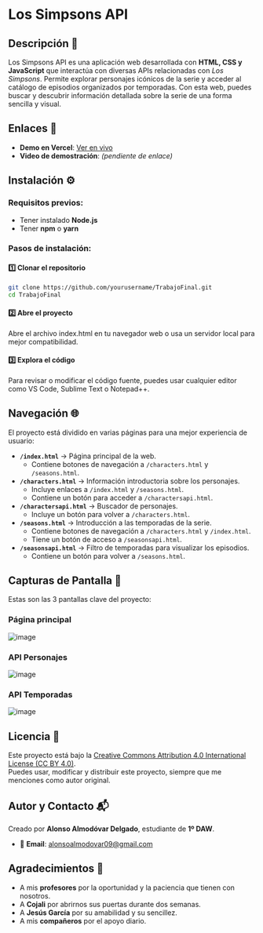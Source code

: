 # Los Simpsons API

## Descripción 📝
Los Simpsons API es una aplicación web desarrollada con **HTML, CSS y JavaScript** que interactúa con diversas APIs relacionadas con *Los Simpsons*. Permite explorar personajes icónicos de la serie y acceder al catálogo de episodios organizados por temporadas. Con esta web, puedes buscar y descubrir información detallada sobre la serie de una forma sencilla y visual.

## Enlaces 🔗
- **Demo en Vercel**: [Ver en vivo](https://trabajo-final-ivory-psi.vercel.app/)
- **Video de demostración**: *(pendiente de enlace)*

## Instalación ⚙️
### Requisitos previos:
- Tener instalado **Node.js**
- Tener **npm** o **yarn**

### Pasos de instalación:
#### 1️⃣ Clonar el repositorio
```sh
git clone https://github.com/yourusername/TrabajoFinal.git
cd TrabajoFinal
```
#### 2️⃣ Abre el proyecto 
Abre el archivo index.html en tu navegador web o usa un servidor local para mejor compatibilidad.

#### 3️⃣ Explora el código
Para revisar o modificar el código fuente, puedes usar cualquier editor como VS Code, Sublime Text o Notepad++.

## Navegación 🌐
El proyecto está dividido en varias páginas para una mejor experiencia de usuario:

- **`/index.html`** → Página principal de la web.
  - Contiene botones de navegación a `/characters.html` y `/seasons.html`.
- **`/characters.html`** → Información introductoria sobre los personajes.
  - Incluye enlaces a `/index.html` y `/seasons.html`.
  - Contiene un botón para acceder a `/charactersapi.html`.
- **`/charactersapi.html`** → Buscador de personajes.
  - Incluye un botón para volver a `/characters.html`.
- **`/seasons.html`** → Introducción a las temporadas de la serie.
  - Contiene botones de navegación a `/characters.html` y `/index.html`.
  - Tiene un botón de acceso a `/seasonsapi.html`.
- **`/seasonsapi.html`** → Filtro de temporadas para visualizar los episodios.
  - Contiene un botón para volver a `/seasons.html`.

## Capturas de Pantalla 📸
Estas son las 3 pantallas clave del proyecto:
### Página principal
![image](https://github.com/user-attachments/assets/2186a55d-ff6f-45e5-abe0-2a9368fc77b2)
### API Personajes
![image](https://github.com/user-attachments/assets/bcd337ca-946c-45ed-9c5d-da18f22b4fa4)
### API Temporadas
![image](https://github.com/user-attachments/assets/0d59ca93-bdd1-44ec-8b6a-4b5351f5315b)

## Licencia 📜
Este proyecto está bajo la [Creative Commons Attribution 4.0 International License (CC BY 4.0)](https://creativecommons.org/licenses/by/4.0/).  
Puedes usar, modificar y distribuir este proyecto, siempre que me menciones como autor original.

## Autor y Contacto 📬
Creado por **Alonso Almodóvar Delgado**, estudiante de **1º DAW**.
- 📩 **Email**: [alonsoalmodovar09@gmail.com](mailto:alonsoalmodovar09@gmail.com)

## Agradecimientos 🙏
 - A mis **profesores** por la oportunidad y la paciencia que tienen con nosotros.
 - A **Cojali** por abrirnos sus puertas durante dos semanas.
 - A **Jesús García** por su amabilidad y su sencillez.
 - A mis **compañeros** por el apoyo diario.
